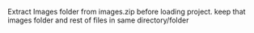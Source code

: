 Extract Images folder from images.zip before loading project. keep that images folder and rest of files in same directory/folder
